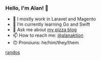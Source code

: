 ### Hello, I'm Alan! 👋

- 🔭 I mostly work in Laravel and Magento
- 🌱 I’m currently learning Go and Swift
- 💬 Ask me about [my pizza blog](https://alan.pizza)
- 📫 How to reach me: [@alanaktion](https://twitter.com/alanaktion)
- 🙃 Pronouns: he/him/they/them

[randos](https://randos.online/u/Alanaktion/next)
